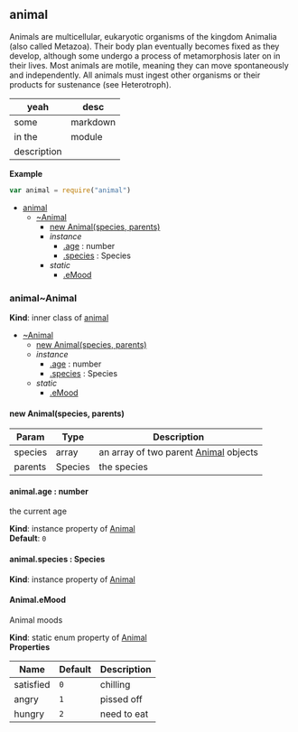 ## animal
Animals are multicellular, eukaryotic organisms of the kingdom Animalia (also called Metazoa). Their body plan eventually becomes fixed as they develop, although some undergo a process of metamorphosis later on in their lives. Most animals are motile, meaning they can move spontaneously and independently. All animals must ingest other organisms or their products for sustenance (see Heterotroph).

| yeah | desc |
| ---- | ---- |
| some | markdown |
| in the | module |
| description | |

**Example**  
```js
var animal = require("animal")
```

* [animal](#markdown-header-animal)
    * [~Animal](#markdown-header-animalanimal)
        * [new Animal(species, parents)](#markdown-header-new-animalspecies-parents)
        * _instance_
            * [.age](#markdown-header-animalage-number) : number
            * [.species](#markdown-header-animalspecies-species) : Species
        * _static_
            * [.eMood](#markdown-header-animalemood)

### animal~Animal
**Kind**: inner class of [animal](#markdown-header-animal)  

* [~Animal](#markdown-header-animalanimal)
    * [new Animal(species, parents)](#markdown-header-new-animalspecies-parents)
    * _instance_
        * [.age](#markdown-header-animalage-number) : number
        * [.species](#markdown-header-animalspecies-species) : Species
    * _static_
        * [.eMood](#markdown-header-animalemood)

#### new Animal(species, parents)

| Param | Type | Description |
| --- | --- | --- |
| species | array | an array of two parent [Animal](Animal) objects |
| parents | Species | the species |

#### animal.age : number
the current age

**Kind**: instance property of [Animal](#markdown-header-new-animalspecies-parents)  
**Default**: `0`  
#### animal.species : Species
**Kind**: instance property of [Animal](#markdown-header-new-animalspecies-parents)  
#### Animal.eMood
Animal moods

**Kind**: static enum property of [Animal](#markdown-header-new-animalspecies-parents)  
**Properties**

| Name | Default | Description |
| --- | --- | --- |
| satisfied | `0` | chilling |
| angry | `1` | pissed off |
| hungry | `2` | need to eat |

